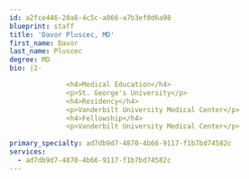 ```yaml
---
id: a2fce446-20a8-4c5c-a066-a7b3ef0d6a98
blueprint: staff
title: 'Davor Pluscec, MD'
first_name: Davor
last_name: Pluscec
degree: MD
bio: |2-

              <h4>Medical Education</h4>
              <p>St. George's University</p>
              <h4>Residency</h4>
              <p>Vanderbilt University Medical Center</p>
              <h4>Fellowship</h4>
              <p>Vanderbilt University Medical Center</p>
          
primary_specialty: ad7db9d7-4870-4b66-9117-f1b7bd74582c
services:
  - ad7db9d7-4870-4b66-9117-f1b7bd74582c
---
```

